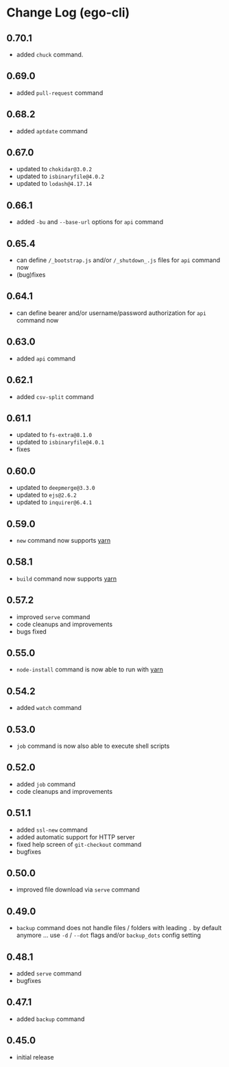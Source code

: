 # Change Log (ego-cli)

## 0.70.1

* added `chuck` command.

## 0.69.0

* added `pull-request` command

## 0.68.2

* added `aptdate` command

## 0.67.0

* updated to `chokidar@3.0.2`
* updated to `isbinaryfile@4.0.2`
* updated to `lodash@4.17.14`

## 0.66.1

* added `-bu` and `--base-url` options for `api` command

## 0.65.4

* can define `/_bootstrap.js` and/or `/_shutdown_.js` files for `api` command now
* (bug)fixes

## 0.64.1

* can define bearer and/or username/password authorization for `api` command now

## 0.63.0

* added `api` command

## 0.62.1

* added `csv-split` command

## 0.61.1

* updated to `fs-extra@8.1.0`
* updated to `isbinaryfile@4.0.1`
* fixes

## 0.60.0

* updated to `deepmerge@3.3.0`
* updated to `ejs@2.6.2`
* updated to `inquirer@6.4.1`

## 0.59.0

* `new` command now supports [yarn](https://yarnpkg.com/)

## 0.58.1

* `build` command now supports [yarn](https://yarnpkg.com/)

## 0.57.2

* improved `serve` command
* code cleanups and improvements
* bugs fixed

## 0.55.0

* `node-install` command is now able to run with [yarn](https://yarnpkg.com/)

## 0.54.2

* added `watch` command

## 0.53.0

* `job` command is now also able to execute shell scripts

## 0.52.0

* added `job` command
* code cleanups and improvements

## 0.51.1

* added `ssl-new` command
* added automatic support for HTTP server
* fixed help screen of `git-checkout` command
* bugfixes

## 0.50.0

* improved file download via `serve` command

## 0.49.0

* `backup` command does not handle files / folders with leading `.` by default anymore ... use `-d` / `--dot` flags and/or `backup_dots` config setting

## 0.48.1

* added `serve` command
* bugfixes

## 0.47.1

* added `backup` command

## 0.45.0

* initial release
